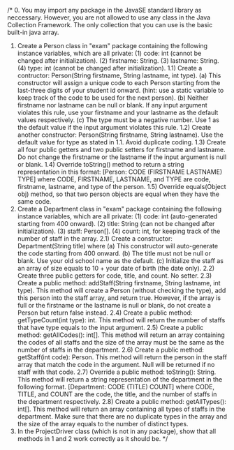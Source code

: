 /*
0. You may import any package in the JavaSE standard library as neccessary.
    However, you are not allowed to use any class in the Java Collection Framework.
		The only collection that you can use is the basic built-in java array.
1. Create a Person class in "exam" package containing 
    the following instance variables, which are all private:
    (1) code: int (cannot be changed after initialization).
    (2) firstname: String.
    (3) lastname: String.
    (4) type: int (cannot be changed after initialization).
1.1) Create a contructor: Person(String firstname, String lastname, int type).
    (a) This constructor will assign a unique code to each Person starting from 
    the last-three digits of your student id onward. (hint: use a static variable 
    to keep track of the code to be used for the next person).
    (b) Neither firstname nor lastname can be null or blank. If any input argument 
    violates this rule, use your firstname and your lastname as the default values 
    respectively.
    (c) The type must be a negative number. 
    Use 1 as the default value if the input argument violates this rule.
1.2) Create another constructor: Person(String firstname, String lastname). 
    Use the default value for type as stated in 1.1. Avoid duplicate coding. 
1.3) Create all four public getters and two public setters for firstname and lastname.
    Do not change the firstname or the lastname if the input argument is null or blank.
1.4) Override toString() method to return a string representation in this format:
    [Person: CODE (FIRSTNAME LASTNAME) TYPE] where CODE, FIRSTNAME, 
    LASTNAME, and TYPE are code, firstname, lastname, and type of the person.
1.5) Override equals(Object obj) method, so that two person objects are equal 
    when they have the same code.
2. Create a Department class in "exam" package containing 
    the following instance variables, which are all private:
    (1) code: int (auto-generated starting from 400 onward).
    (2) title: String (can not be changed after initialization).
    (3) staff: Person[].
    (4) count: int, for keeping track of the number of staff in the array.
2.1) Create a constructor: Department(String title) where
    (a) This constructor will auto-generate the code starting from 400 onward.
    (b) The title must not be null or blank. Use your old school name as the default.
    (c) Initialize the staff as an array of size equals to 10 + your date of birth (the date only).
2.2) Create three public getters for code, title, and count. No setter.
2.3) Create a public method: addStaff(String firstname, String lastname, int type). 
    This method will create a Person (without checking the type), add this person 
    into the staff array, and return true. However, if the array is full or the firstname 
    or the lastname is null or blank, do not create a Person but return false instead.
2.4) Create a public method: getTypeCount(int type): int. This method will return 
    the number of staffs that have type equals to the input argument.
2.5) Create a public method: getAllCodes(): int[]. This method will return an array 
    containing the codes of all staffs and the size of the array must be the same as 
    the number of staffs in the department.
2.6) Create a public method: getStaff(int code): Person. This method will return 
    the person in the staff array that match the code in the argument. 
    Null will be returned if no staff with that code.
2.7) Override a public method: toString(): String. This method will return 
    a string representation of the department in the following format.
    [Department: CODE (TITLE) COUNT] where CODE, TITLE, and COUNT 
    are the code, the title, and the number of staffs in the department respectively. 
2.8) Create a public method: getAllTypes(): int[]. This method will return an array 
    containing all types of staffs in the department. Make sure that there are 
    no duplicate types in the array and the size of the array equals to the number 
    of distinct types.
3. In the ProjectDriver class (which is not in any package), 
    show that all methods in 1 and 2 work correctly as it should be.
*/
